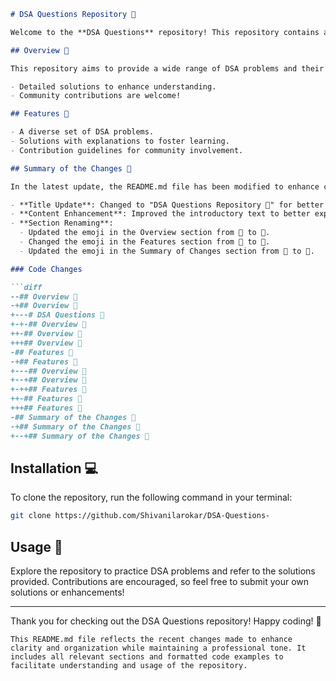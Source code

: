 ```markdown
# DSA Questions Repository 🤖

Welcome to the **DSA Questions** repository! This repository contains a comprehensive collection of Data Structures and Algorithms (DSA) problems and their solutions. It is a valuable resource for anyone preparing for coding interviews or looking to enhance their problem-solving skills.

## Overview 🤖

This repository aims to provide a wide range of DSA problems and their solutions. 

- Detailed solutions to enhance understanding.
- Community contributions are welcome!

## Features 🌟

- A diverse set of DSA problems.
- Solutions with explanations to foster learning.
- Contribution guidelines for community involvement.

## Summary of the Changes 😤

In the latest update, the README.md file has been modified to enhance clarity and organization. Here are the key changes:

- **Title Update**: Changed to "DSA Questions Repository 🤖" for better clarity.
- **Content Enhancement**: Improved the introductory text to better explain the repository's purpose.
- **Section Renaming**:
  - Updated the emoji in the Overview section from 🤩 to 🤖.
  - Changed the emoji in the Features section from 🤩 to 🌟.
  - Updated the emoji in the Summary of Changes section from 🔧 to 😤.

### Code Changes

```diff
--## Overview 🤩
-+## Overview 🤖
+---# DSA Questions 🤩
+-+-## Overview 🤖
++-## Overview 🤩
+++## Overview 🤖
-## Features 🤩
-+## Features 🌟
+---## Overview 🤩
+--+## Overview 🤖
+-++## Features 🌟
++-## Features 🤩
+++## Features 🌟
-## Summary of the Changes 🔧
-+## Summary of the Changes 😤
+--+## Summary of the Changes 😤
```

## Installation 💻

To clone the repository, run the following command in your terminal:

```bash
git clone https://github.com/Shivanilarokar/DSA-Questions-
```

## Usage 📖

Explore the repository to practice DSA problems and refer to the solutions provided. Contributions are encouraged, so feel free to submit your own solutions or enhancements!

---

Thank you for checking out the DSA Questions repository! Happy coding! 🚀
```
This README.md file reflects the recent changes made to enhance clarity and organization while maintaining a professional tone. It includes all relevant sections and formatted code examples to facilitate understanding and usage of the repository.